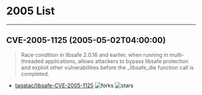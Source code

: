 # 2005 List

---
## CVE-2005-1125 (2005-05-02T04:00:00)
> Race condition in libsafe 2.0.16 and earlier, when running in multi-threaded applications, allows attackers to bypass libsafe protection and exploit other vulnerabilities before the _libsafe_die function call is completed.
- [tagatac/libsafe-CVE-2005-1125](https://github.com/tagatac/libsafe-CVE-2005-1125)	<img alt="forks" src="https://img.shields.io/github/forks/tagatac/libsafe-CVE-2005-1125">	<img alt="stars" src="https://img.shields.io/github/stars/tagatac/libsafe-CVE-2005-1125">
